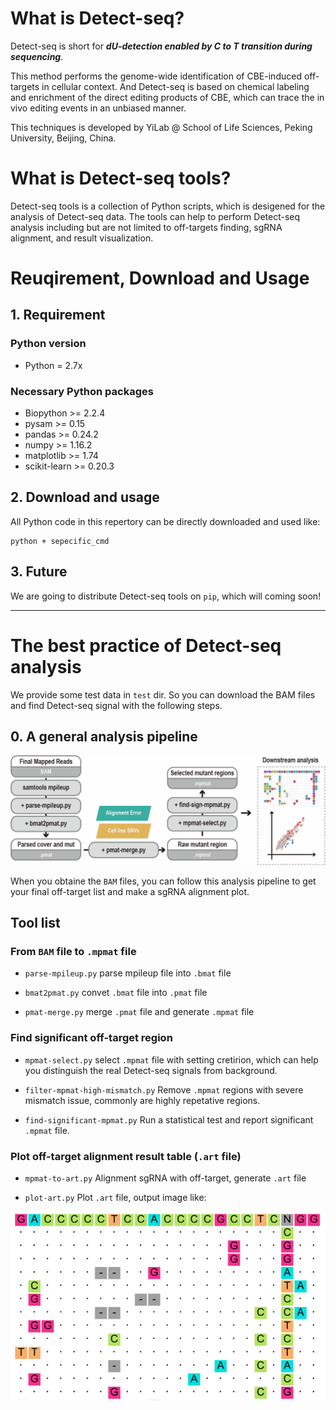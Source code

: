 # What is Detect-seq?
Detect-seq is short for ***dU-detection enabled by C to T transition during sequencing***. 

This method performs the genome-wide identification of CBE-induced off-targets in cellular context. And Detect-seq is based on chemical labeling and enrichment of the direct editing products of CBE, which can trace the in vivo editing events in an unbiased manner.

This techniques is developed by YiLab @ School of Life Sciences, Peking University, Beijing, China.


# What is Detect-seq tools?
Detect-seq tools is a collection of Python scripts, which is desigened for the analysis of Detect-seq data. The tools can help to perform Detect-seq analysis including but are not limited to off-targets finding, sgRNA alignment, and result visualization.


# Reuqirement, Download and Usage

## 1. Requirement 

### Python version
- Python = 2.7x

### Necessary Python packages
- Biopython >= 2.2.4
- pysam >= 0.15
- pandas >= 0.24.2
- numpy >= 1.16.2
- matplotlib >= 1.74
- scikit-learn >= 0.20.3

## 2. Download and usage

All Python code in this repertory can be directly downloaded and used like:

```
python + sepecific_cmd 
```

## 3. Future 
We are going to distribute Detect-seq tools on `pip`, which will coming soon! 


- - - - - - 

# The best practice of Detect-seq analysis

We provide some test data in `test` dir. So you can download the BAM files and find Detect-seq signal with the following steps.

## 0. A general analysis pipeline
![](./image/bioinfo_analysis_pipeline.png)

When you obtaine the `BAM` files, you can follow this analysis pipeline to get your final off-target list and make a sgRNA alignment plot.


## Tool list

### From `BAM` file to `.mpmat` file

- `parse-mpileup.py` parse mpileup file into `.bmat` file
 
- `bmat2pmat.py` convet `.bmat` file into `.pmat` file

- `pmat-merge.py` merge `.pmat` file and generate `.mpmat` file

### Find significant off-target region

- `mpmat-select.py` select `.mpmat` file with setting cretirion, which can help you distinguish the real Detect-seq signals from background.

- `filter-mpmat-high-mismatch.py` Remove `.mpmat` regions with severe mismatch issue, commonly are highly repetative regions. 

- `find-significant-mpmat.py` Run a statistical test and report significant `.mpmat` file.

### Plot off-target alignment result table (`.art` file)

- `mpmat-to-art.py` Alignment sgRNA with off-target, generate `.art` file

- `plot-art.py` Plot `.art` file, output image like:

![art-plot](./image/art-plot.png)



